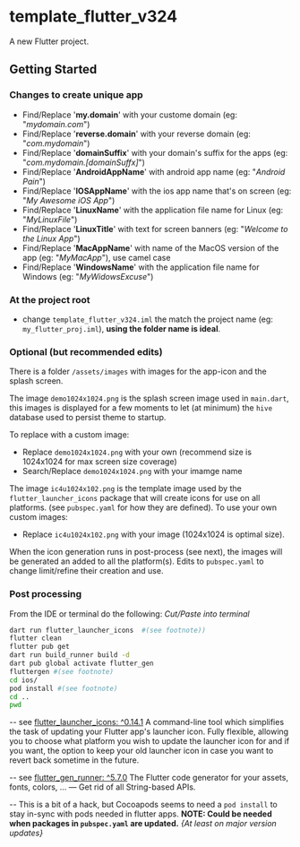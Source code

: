 # template_flutter_v324

A new Flutter project.

## Getting Started

### Changes to create unique app

- Find/Replace '**my.domain**' with your custome domain (eg: "*mydomain.com*")
- Find/Replace '**reverse.domain**' with your reverse domain (eg: "*com.mydomain*")
- Find/Replace '**domainSuffix**' with your domain's suffix for the apps (eg: "*com.mydomain.[domainSuffx]*")
- Find/Replace '**AndroidAppName**' with android app name (eg: "*Android Pain*")
- Find/Replace '**IOSAppName**' with the ios app name that's on screen (eg: "*My Awesome iOS App*")
- Find/Replace '**LinuxName**' with the application file name for Linux (eg: "*MyLinuxFile*")
- Find/Replace '**LinuxTitle**' with text for screen banners (eg: "*Welcome to the Linux App*")
- Find/Replace '**MacAppName**' with name of the MacOS version of the app (eg: "*MyMacApp*"), use camel case
- Find/Replace '**WindowsName**' with the application file name for Windows (eg: "*MyWidowsExcuse*")

### At the project root

- change ```template_flutter_v324.iml``` the match the project name (eg: ```my_flutter_proj.iml```), **using the folder name is ideal**.


### Optional (but recommended edits)

There is a folder ```/assets/images``` with images for the app-icon and the splash screen.

The image ```demo1024x1024.png``` is the splash screen image used in ```main.dart```, this images is displayed for a few moments to let (at minimum) the ```hive``` database used to persist theme to startup.

To replace with a custom image:

- Replace ```demo1024x1024.png``` with your own (recommend size is 1024x1024 for max screen size coverage)
- Search/Replace ```demo1024x1024.png``` with your imamge name

The image ```ic4u1024x102.png``` is the template image used by the ```flutter_launcher_icons``` package that will create icons for use on all platforms. (see ```pubspec.yaml``` for how they are defined). To use your own custom images:

- Replace ```ic4u1024x102.png``` with your image (1024x1024 is optimal size).

When the icon generation runs in post-process (see next), the images will be generated an added to all the platform(s). Edits to ```pubspec.yaml``` to change limit/refine their creation and use.

### Post processing

From the IDE or terminal do the following: *Cut/Paste into terminal*

```zsh
dart run flutter_launcher_icons  #(see footnote))
flutter clean
flutter pub get
dart run build_runner build -d
dart pub global activate flutter_gen
fluttergen #(see footnote)
cd ios/
pod install #(see footnote)
cd ..
pwd
```

-- see [flutter_launcher_icons: ^0.14.1](https://pub.dev/packages/flutter_launcher_icons) A command-line tool which simplifies the task of updating your Flutter app's launcher icon. Fully flexible, allowing you to choose what platform you wish to update the launcher icon for and if you want, the option to keep your old launcher icon in case you want to revert back sometime in the future.

-- see [flutter_gen_runner: ^5.7.0](https://pub.dev/packages/flutter_gen_runner) The Flutter code generator for your assets, fonts, colors, … — Get rid of all String-based APIs.

-- This is a bit of a hack, but Cocoapods seems to need a ```pod install``` to stay in-sync with pods needed in flutter apps. **NOTE: Could be needed when packages in ```pubspec.yaml``` are updated.** *{At least on major version updates}*
